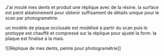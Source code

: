 J'ai moulé mes dents et produit une réplique avec de la résine. la surface est peint aléatoirement pour obtenir suffisament de détails unique pour le scan par photogrametrie. 



un modèle de plaque occlusale est modélisé à partir du scan puis le protoype est chauffé et compressé sur la réplique pour ajusté la form. la plaque est finalisé à la mais. 



![[Réplique de mes dents, peinte pour photogramétrie]]